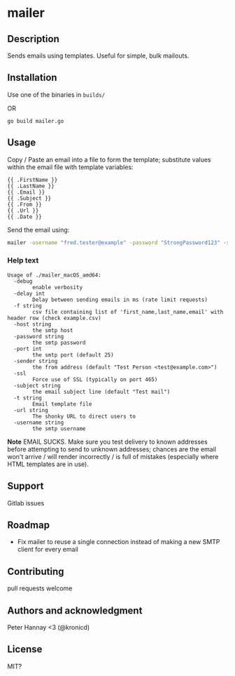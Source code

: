# mailer

## Description
Sends emails using templates. Useful for simple, bulk mailouts.


## Installation

Use one of the binaries in `builds/`

OR

`go build mailer.go`


## Usage


Copy / Paste an email into a file to form the template; substitute values within the email file with template variables:

~~~
{{ .FirstName }}
{{ .LastName }}
{{ .Email }}
{{ .Subject }}
{{ .From }}
{{ .Url }}
{{ .Date }}
~~~

Send the email using:

~~~sh
mailer -username "fred.tester@example" -password "StrongPassword123" -subject "TEST" -sender "Fred Tester <fred.tester@example>" -f test.csv -t template.eml -host smtp.office365.com -port 587 -debug -url "https://example.com/phishlol"
~~~

### Help text

~~~
Usage of ./mailer_macOS_amd64:
  -debug
    	enable verbosity
  -delay int
    	Delay between sending emails in ms (rate limit requests)
  -f string
    	csv file containing list of 'first_name,last_name,email' with header row (check example.csv)
  -host string
    	the smtp host
  -password string
    	the smtp password
  -port int
    	the smtp port (default 25)
  -sender string
    	the from address (default "Test Person <test@example.com>")
  -ssl
    	Force use of SSL (typically on port 465)
  -subject string
    	the email subject line (default "Test mail")
  -t string
    	Email template file
  -url string
    	The shonky URL to direct users to
  -username string
    	the smtp username
~~~

**Note** EMAIL SUCKS. Make sure you test delivery to known addresses before attempting to send to unknown addresses; chances are the email won't arrive / will render incorrectly / is full of mistakes (especially where HTML templates are in use).

## Support

Gitlab issues

## Roadmap

* Fix mailer to reuse a single connection instead of making a new SMTP client for every email

## Contributing
pull requests welcome


## Authors and acknowledgment


Peter Hannay <3 (@kronicd)

## License

MIT?


